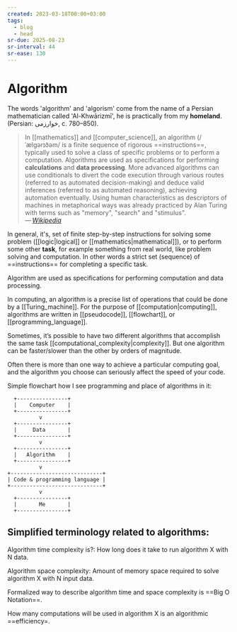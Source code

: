 ```yaml
---
created: 2023-03-18T00:00+03:00
tags:
  - blog
  - head
sr-due: 2025-08-23
sr-interval: 44
sr-ease: 130
---
```


# Algorithm

The words 'algorithm' and 'algorism' come from the name of a Persian mathematician called 'Al-Khwārizmī', he is practically from my **homeland**. (Persian: خوارزمی, c. 780–850).

> In [[mathematics]] and [[computer_science]], an algorithm (/ˈælɡərɪðəm/ is a finite sequence of rigorous ==instructions==, typically used to solve a class of specific problems or to perform a computation. Algorithms are used as specifications for performing **calculations** and **data processing**. More advanced algorithms can use conditionals to divert the code execution through various routes (referred to as automated decision-making) and deduce valid inferences (referred to as automated reasoning), achieving automation eventually. Using human characteristics as descriptors of machines in metaphorical ways was already practiced by Alan Turing with terms such as "memory", "search" and "stimulus".\
> — <cite>[Wikipedia](https://en.wikipedia.org/wiki/Algorithm)</cite> <!--SR:!2025-08-31,38,210-->

In general, it's, set of finite step-by-step instructions for solving some problem ([[logic|logical]] or [[mathematics|mathematical]]), or to perform some other **task**, for example something from real world, like problem solving and computation. In other words a strict set (sequence) of ==instructions== for completing a specific task. <!--SR:!2025-08-24,31,192-->

Algorithm are used as specifications for performing computation and data processing.

In computing, an algorithm is a precise list of operations that could be done by a [[Turing_machine]]. For the purpose of [[computation|computing]], algorithms are written in [[pseudocode]], [[flowchart]], or [[programming_language]].

Sometimes, it’s possible to have two different algorithms that accomplish the same task [[computational_complexity|complexity]]. But one algorithm can be faster/slower than the other by orders of magnitude.

Often there is more than one way to achieve a particular computing goal, and the algorithm you choose can seriously affect the speed of your code.

Simple flowchart how I see programming and place of algorithms in it:

```
  +----------------+
  |    Computer    |
  +----------------+
          v
  +----------------+
  |     Data       |
  +----------------+
          v
  +----------------+
  |   Algorithm    |
  +----------------+
          v
+-----------------------------+
| Code & programming language |
+-----------------------------+
          v
  +----------------+
  |       Me       |
  +----------------+
```

## Simplified terminology related to algorithms:

Algorithm time complexity is?:<wbr class="f"> How long does it take to run algorithm X with N data. <!--SR:!2025-08-23,30,232-->

Algorithm space complexity:<wbr class="f"> Amount of memory space required to solve algorithm X with N input data. <!--SR:!2025-08-04,4,172-->

Formalized way to describe algorithm time and space complexity is ==Big O Notation==. <!--SR:!2025-08-28,35,192-->

How many computations will be used in algorithm X is an algorithmic ==efficiency=. <!--SR:!2024-08-24,1,175-->
